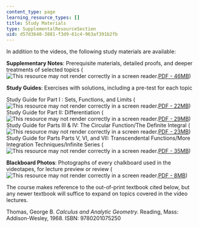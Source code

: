 ```yaml
---
content_type: page
learning_resource_types: []
title: Study Materials
type: SupplementalResourceSection
uid: d57d3648-3881-f3d9-61c4-963af391b2fb
---
```


In addition to the videos, the following study materials are available:  
  
**Supplementary Notes**: Prerequisite materials, detailed proofs, and deeper treatments of selected topics (![This resource may not render correctly in a screen reader.](/images/inacessible.gif)[PDF - 46MB](/resources/res-18-006-calculus-revisited-single-variable-calculus-fall-2010/MITRES_18_006_supp_notes.pdf))  
  
**Study Guides**: Exercises with solutions, including a pre-test for each topic

Study Guide for Part I : Sets, Functions, and Limits (![This resource may not render correctly in a screen reader.](/images/inacessible.gif)[PDF - 22MB](/resources/res-18-006-calculus-revisited-single-variable-calculus-fall-2010/part-i-sets-functions-and-limits/MITRES_18_006_study_1.pdf))  
Study Guide for Part II: Differentiation (![This resource may not render correctly in a screen reader.](/images/inacessible.gif)[PDF - 29MB](/resources/res-18-006-calculus-revisited-single-variable-calculus-fall-2010/part-ii-differentiation/MITRES_18_006_study_2.pdf))  
Study Guide for Parts III & IV: The Circular Function/The Definite Integral (![This resource may not render correctly in a screen reader.](/images/inacessible.gif)[PDF - 23MB](/resources/res-18-006-calculus-revisited-single-variable-calculus-fall-2010/part-iii-the-circular-function/MITRES_18_006_study_3_4.pdf))  
Study Guide for Parts Parts V, VI, and VII: Transcendental Functions/More Integration Techniques/Infinite Series (![This resource may not render correctly in a screen reader.](/images/inacessible.gif)[PDF - 35MB](/resources/res-18-006-calculus-revisited-single-variable-calculus-fall-2010/part-v-transcendental-functions/MITRES_18_006_study_5_6_7.pdf))

**Blackboard Photos**: Photographs of every chalkboard used in the videotapes, for lecture preview or review (![This resource may not render correctly in a screen reader.](/images/inacessible.gif)[PDF - 8MB](/resources/res-18-006-calculus-revisited-single-variable-calculus-fall-2010/MITRES_18_006_blackboard.pdf))  
  
The course makes reference to the out-of-print textbook cited below, but any newer textbook will suffice to expand on topics covered in the video lectures.

Thomas, George B. _Calculus and Analytic Geometry._ Reading, Mass: Addison-Wesley, 1968. ISBN: 9780201075250